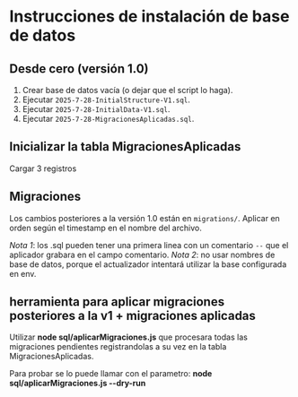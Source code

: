 # Instrucciones de instalación de base de datos

## Desde cero (versión 1.0)

1. Crear base de datos vacía (o dejar que el script lo haga).
2. Ejecutar `2025-7-28-InitialStructure-V1.sql`.
3. Ejecutar `2025-7-28-InitialData-V1.sql`.
4. Ejecutar `2025-7-28-MigracionesAplicadas.sql`.

## Inicializar la tabla MigracionesAplicadas

Cargar 3 registros

## Migraciones

Los cambios posteriores a la versión 1.0 están en `migrations/`.
Aplicar en orden según el timestamp en el nombre del archivo.

_Nota 1_: los .sql pueden tener una primera linea con un comentario `--` que el aplicador grabara en el campo comentario.
_Nota 2_: no usar nombres de base de datos, porque el actualizador intentará utilizar la base configurada en env.

## herramienta para aplicar migraciones posteriores a la v1 + migraciones aplicadas

Utilizar **node sql/aplicarMigraciones.js** que procesara todas las migraciones pendientes
registrandolas a su vez en la tabla MigracionesAplicadas.

Para probar se lo puede llamar con el parametro:
**node sql/aplicarMigraciones.js --dry-run**
